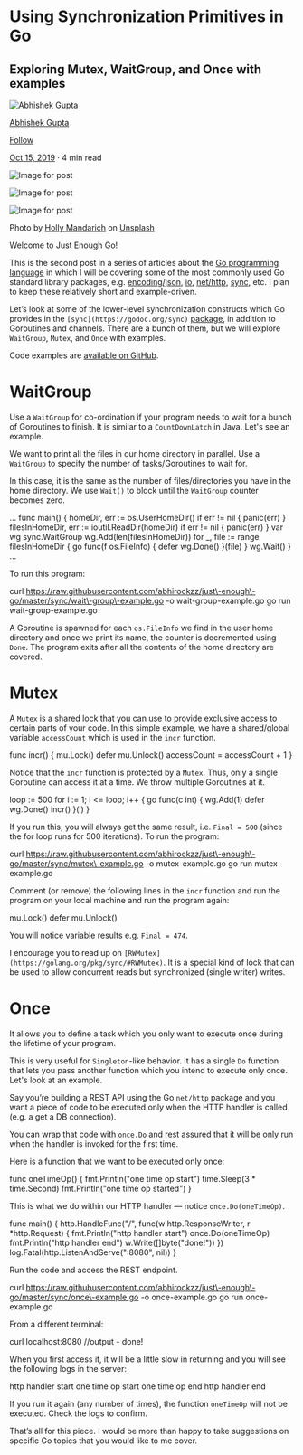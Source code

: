 # Using Synchronization Primitives in Go

## Exploring Mutex, WaitGroup, and Once with examples

[![Abhishek Gupta](https://miro.medium.com/fit/c/96/96/1*ZdSjzBPYoAeJU5cB5f2_xA.jpeg)](https://abhishek1987.medium.com/?source=post_page-----2e50359cb0a7--------------------------------)

[Abhishek Gupta](https://abhishek1987.medium.com/?source=post_page-----2e50359cb0a7--------------------------------)

[Follow](https://medium.com/m/signin?actionUrl=%2F_%2Fsubscribe%2Fuser%2F47a6bae243a3&operation=register&redirect=https%3A%2F%2Fbetterprogramming.pub%2Fusing-synchronization-primitives-in-go-mutex-waitgroup-once-2e50359cb0a7&source=post_page-47a6bae243a3----2e50359cb0a7---------------------follow_byline-----------)

[Oct 15, 2019](https://betterprogramming.pub/using-synchronization-primitives-in-go-mutex-waitgroup-once-2e50359cb0a7?source=post_page-----2e50359cb0a7--------------------------------) · 4 min read

![Image for post](https://miro.medium.com/max/60/1*nR7DEX5BpkkUOWF1ql0nAw.jpeg?q=20)

![Image for post](https://miro.medium.com/max/4926/1*nR7DEX5BpkkUOWF1ql0nAw.jpeg)

![Image for post](https://miro.medium.com/max/9852/1*nR7DEX5BpkkUOWF1ql0nAw.jpeg)

Photo by [Holly Mandarich](https://unsplash.com/@hollymandarich?utm_source=unsplash&utm_medium=referral&utm_content=creditCopyText) on [Unsplash](https://unsplash.com/s/photos/go?utm_source=unsplash&utm_medium=referral&utm_content=creditCopyText)

Welcome to Just Enough Go!

This is the second post in a series of articles about the [Go programming language](https://golang.org/) in which I will be covering some of the most commonly used Go standard library packages, e.g. [encoding/json](https://golang.org/pkg/encoding/json/), [io](https://golang.org/pkg/io/), [net/http](https://golang.org/pkg/net/http/), [sync](https://golang.org/pkg/sync/), etc. I plan to keep these relatively short and example\-driven.

Let’s look at some of the lower\-level synchronization constructs which Go provides in the `[sync](https://godoc.org/sync)` [package](https://godoc.org/sync), in addition to Goroutines and channels. There are a bunch of them, but we will explore `WaitGroup`, `Mutex`, and `Once` with examples.

Code examples are [available on GitHub](https://github.com/abhirockzz/just-enough-go).

# WaitGroup

Use a `WaitGroup` for co\-ordination if your program needs to wait for a bunch of Goroutines to finish. It is similar to a `CountDownLatch` in Java. Let's see an example.

We want to print all the files in our home directory in parallel. Use a `WaitGroup` to specify the number of tasks/Goroutines to wait for.

In this case, it is the same as the number of files/directories you have in the home directory. We use `Wait()` to block until the `WaitGroup` counter becomes zero.

...
func main() {
    homeDir, err := os.UserHomeDir()
    if err != nil {
        panic(err)
    }
    filesInHomeDir, err := ioutil.ReadDir(homeDir)
    if err != nil {
        panic(err)
    }
    var wg sync.WaitGroup
    wg.Add(len(filesInHomeDir))
    for \_, file := range filesInHomeDir {
        go func(f os.FileInfo) {
            defer wg.Done()
        }(file)
    }
    wg.Wait()
}
...

To run this program:

curl https://raw.githubusercontent.com/abhirockzz/just\-enough\-go/master/sync/wait\-group\-example.go \-o wait\-group\-example.go
go run wait\-group\-example.go

A Goroutine is spawned for each `os.FileInfo` we find in the user home directory and once we print its name, the counter is decremented using `Done`. The program exits after all the contents of the home directory are covered.

# Mutex

A `Mutex` is a shared lock that you can use to provide exclusive access to certain parts of your code. In this simple example, we have a shared/global variable `accessCount` which is used in the `incr` function.

func incr() {
    mu.Lock()
    defer mu.Unlock()
    accessCount = accessCount + 1
}

Notice that the `incr` function is protected by a `Mutex`. Thus, only a single Goroutine can access it at a time. We throw multiple Goroutines at it.

loop := 500
for i := 1; i <= loop; i++ {
        go func(c int) {
            wg.Add(1)
            defer wg.Done()
            incr()
        }(i)
}

If you run this, you will always get the same result, i.e. `Final = 500` (since the for loop runs for 500 iterations). To run the program:

curl https://raw.githubusercontent.com/abhirockzz/just\-enough\-go/master/sync/mutex\-example.go \-o mutex\-example.go
go run mutex\-example.go

Comment (or remove) the following lines in the `incr` function and run the program on your local machine and run the program again:

mu.Lock()
defer mu.Unlock()

You will notice variable results e.g. `Final = 474`.

I encourage you to read up on `[RWMutex](https://golang.org/pkg/sync/#RWMutex)`. It is a special kind of lock that can be used to allow concurrent reads but synchronized (single writer) writes.

# Once

It allows you to define a task which you only want to execute once during the lifetime of your program.

This is very useful for `Singleton`\-like behavior. It has a single `Do` function that lets you pass another function which you intend to execute only once. Let's look at an example.

Say you’re building a REST API using the Go `net/http` package and you want a piece of code to be executed only when the HTTP handler is called (e.g. a get a DB connection).

You can wrap that code with `once.Do` and rest assured that it will be only run when the handler is invoked for the first time.

Here is a function that we want to be executed only once:

func oneTimeOp() {
    fmt.Println("one time op start")
    time.Sleep(3 \* time.Second)
    fmt.Println("one time op started")
}

This is what we do within our HTTP handler — notice `once.Do(oneTimeOp)`.

func main() {
    http.HandleFunc("/", func(w http.ResponseWriter, r \*http.Request) {
        fmt.Println("http handler start")
        once.Do(oneTimeOp)
        fmt.Println("http handler end")
        w.Write(\[\]byte("done!"))
    })
    log.Fatal(http.ListenAndServe(":8080", nil))
}

Run the code and access the REST endpoint.

curl https://raw.githubusercontent.com/abhirockzz/just\-enough\-go/master/sync/once\-example.go \-o once\-example.go
go run once\-example.go

From a different terminal:

curl localhost:8080
//output \- done!

When you first access it, it will be a little slow in returning and you will see the following logs in the server:

http handler start
one time op start
one time op end
http handler end

If you run it again (any number of times), the function `oneTimeOp` will not be executed. Check the logs to confirm.

That’s all for this piece. I would be more than happy to take suggestions on specific Go topics that you would like to me cover.
